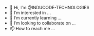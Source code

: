 - 👋 Hi, I’m @INDUCODE-TECHNOLOGIES
- 👀 I’m interested in ...
- 🌱 I’m currently learning ...
- 💞️ I’m looking to collaborate on ...
- 📫 How to reach me ...

<!---
INDUCODE-TECHNOLOGIES/INDUCODE-TECHNOLOGIES is a ✨ special ✨ repository because its `README.md` (this file) appears on your GitHub profile.
You can click the Preview link to take a look at your changes.
--->
